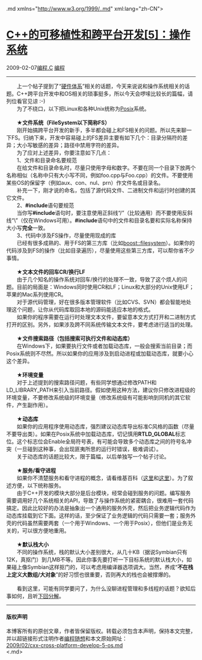 <!DOCTYPE.md>
.md xmlns="http://www.w3.org/1999/..md" xml:lang="zh-CN">
<head>
<meta http-equiv="Content-Type" content="text.md; charset=utf-8" />
<meta name="generator" content="Python script by program.think@gmail.com" />
<meta name="provider" content="program-think.blogspot.com" />
<link type="text/css" rel="stylesheet" href="../../css/program-think.css" />
<title>C++的可移植性和跨平台开发[5]：操作系统 - 编程随想的博客</title>
</head>
<body>
<div id="main" style="width:100%;">
<h1><a href="../../index.md" title="回到首页">C++的可移植性和跨平台开发[5]：操作系统</a></h1>
<div class="post-info"><span class="date-header">2009-02-07</span><a href="../../tags/E7BC96E7A88B.C.md" class="tag">编程.C</a> <a href="../../tags/E7BC96E7A88B.md" class="tag">编程</a> </div>
<hr>
<div class="post">
　　上一个帖子提到了“<a href="../../2009/01/cxx-cross-platform-develop-4-hardware.md">硬件体系</a>”相关的话题，今天来说说和操作系统相关的话题。C++跨平台开发中和OS相关的琐事挺多，所以今天会啰嗦比较长的篇幅，请列位看官见谅 :-)<!--program-think--><br />　　为了不绕口，以下把Linux和各种Unix统称为<a href="http://en.wikipedia.org/wiki/Posix" target="_blank" rel="nofollow">Posix</a>系统。<br /><br />　　★<b>文件系统（FileSystem以下简称FS）</b><br />　　刚开始搞跨平台开发的新手，多半都会碰上和FS相关的问题。所以先来聊一下FS。归纳下来，开发中容易碰上的FS差异主要有如下几个：目录分隔符的差异；大小写敏感的差异；路径中禁用字符的差异。<br />　　为了应对上述差异，你要注意如下几点：<br />　　1、文件和目录命名要规范<br />　　在给文件和目录命名时，尽量只使用字母和数字。不要在同一个目录下放两个名称相似（名称中只有大小写不同，例如foo.cpp与Foo.cpp）的文件。不要使用某些OS的保留字（例如aux、con、nul、prn）作文件名或目录名。<br />　　补充一下，刚才说的命名，包括了源代码文件、二进制文件和运行时创建的其它文件。<br />　　2、<b>#include</b>语句要规范<br />　　当你写<b>#include</b>语句时，要注意使用正斜线“/”（比较通用）而不要使用反斜线“\”（仅在Windows可用）。<b>#include</b>语句中的文件和目录名要和实际名称保持大小写<b>完全</b>一致。<br />　　3、代码中涉及FS操作，尽量使用现成的库<br />　　已经有很多成熟的、用于FS的第三方库（比如<a href="http://www.boost.org/libs/filesystem/" target="_blank" rel="nofollow">boost::filesystem</a>）。如果你的代码涉及到FS的操作（比如目录遍历），尽量使用这些第三方库，可以帮你省不少事情。<br /><br />　　★<b>文本文件的回车CR/换行LF</b><br />　　由于几个知名的操作系统对回车/换行的处理不一致，导致了这个烦人的问题。目前的局面是：Windows同时使用CR和LF；Linux和大部分的Unix使用LF；苹果的Mac系列使用CR。<br />　　对于源代码管理，好在很多版本管理软件（比如CVS、SVN）都会智能地处理这个问题，让你从代码库取回本地的源码能适应本地的格式。<br />　　如果你的程序需要在运行时处理文本文件，要留意本文方式打开和二进制方式打开的区别。另外，如果涉及跨不同系统传输文本文件，要考虑进行适当的处理。<br /><br />　　★<b>文件搜索路径（包括搜索可执行文件和动态库）</b><br />　　在Windows下，如果要执行文件或者加载动态库，一般会搜索当前目录；而Posix系统则不尽然。所以如果你的应用涉及到启动进程或加载动态库，就要小心这个差异。<br /><br />　　★<b>环境变量</b><br />　　对于上述提到的搜索路径问题，有些同学想通过修改PATH和LD_LIBRARY_PATH来引入当前路径。假如使用这种方法，建议你只修改进程级的环境变量，不要修改系统级的环境变量（修改系统级有可能影响到同机的其它软件，产生副作用）。<br /><br />　　★<b>动态库</b><br />　　如果你的应用程序使用动态库，强烈建议动态库导出标准C风格的函数（尽量不要导出类）。如果在Posix系统中加载动态库，切记慎用<b>RTLD_GLOBAL</b>标志位。这个标志位会Enable全局符号表，有可能会导致多个动态库之间的符号名冲突（一旦碰到这种事，会出现匪夷所思的运行时错误，极难调试）。<br />　　关于动态库的话题比较大，限于篇幅，以后单独写一个帖子讨论。<br /><br />　　★<b>服务/看守进程</b><br />　　如果你不清楚服务和看守进程的概念，请看维基百科（<a href="http://en.wikipedia.org/wiki/Windows_service" target="_blank" rel="nofollow">这里</a>和<a href="http://en.wikipedia.org/wiki/Daemon_%28computer_software%29" target="_blank" rel="nofollow">这里</a>）。为了叙述方便，以下统称服务。<br />　　由于C++开发的模块大部分是后台模块，经常会碰到服务的问题。编写服务需要调用好几个系统相关的API，导致了与操作系统的紧密耦合，很难用一套代码搞定。因此比较好的办法是抽象出一个通用的服务外壳，然后把业务逻辑代码作为动态库挂载到它下面。这样的话，至少保证了业务逻辑的代码只需要一套；服务外壳的代码虽然需要两套（一个用于Windows、一个用于Posix），但他们是业务无关的，可以很方便地重用。<br /><br />　　★<b>默认栈大小</b><br />　　不同的操作系统，栈的默认大小差别很大，从几十KB（据说Symbian只有12K，真抠门）到几MB不等。因此你事先要打听一下目标系统的默认栈大小，如果碰上像Symbian这样抠门的，可以考虑用编译器选项调大。当然，养成“<b>不在栈上定义大数组/大对象</b>”的好习惯也很重要，否则再大的栈也会被撑爆的。<br /><br />　　看到这里，可能有同学要问了，为什么没聊进程管理和多线程的话题？欲知后事如何，且听<a href="../../2009/04/cxx-cross-platform-develop-6-thread.md">下回分解</a>。<div class="blogger-post-footer">
</div>
<hr>
<div class="copyright">
<h4>版权声明</h4>
本博客所有的原创文章，作者皆保留版权。转载必须包含本声明，保持本文完整，并以超链接形式注明作者<a href="mailto:program.think@gmail.com">编程随想</a>和本文原始网址：<br>
<a href="2009/02/cxx-cross-platform-develop-5-os.md">2009/02/cxx-cross-platform-develop-5-os.md</a>
</div>
</div>
</body>
<.md>
